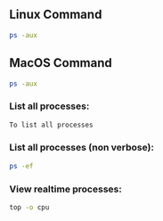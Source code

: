 ## Linux Command

```bash
ps -aux
```

## MacOS Command

```bash
ps -aux
```

### List all processes:

```bash
To list all processes
```

### List all processes (non verbose):

```bash
ps -ef
```

### View realtime processes:

```bash
top -o cpu
```
